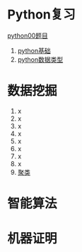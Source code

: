 # Python复习

[python00题目](笔记/2021Python语言程序期末试卷.md)
1. [python基础](笔记/python01基础.md)
2. [python数据类型](笔记/python02数据类型.md)


# 数据挖掘

1. x
2. x
3. x
4. x
5. x
6. x
7. x
8. x
9. [聚类](数据挖掘/09聚类.md)

# 智能算法



# 机器证明

